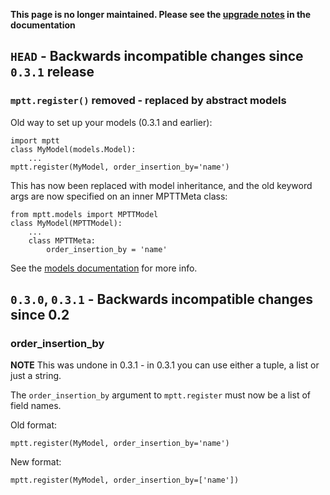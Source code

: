 **This page is no longer maintained. Please see the [upgrade notes](http://django-mptt.github.com/django-mptt/upgrade.html) in the documentation**



## `HEAD` - Backwards incompatible changes since `0.3.1` release ##

### `mptt.register()` removed - replaced by abstract models ###

Old way to set up your models (0.3.1 and earlier):
```
import mptt
class MyModel(models.Model):
    ...
mptt.register(MyModel, order_insertion_by='name')
```

This has now been replaced with model inheritance, and the old keyword args are now specified on an inner MPTTMeta class:

```
from mptt.models import MPTTModel
class MyModel(MPTTModel):
    ...
    class MPTTMeta:
        order_insertion_by = 'name'
```

See the [models documentation](http://django-mptt.github.com/django-mptt/models.html#setting-up-a-django-model-for-mptt) for more info.

## `0.3.0`, `0.3.1` - Backwards incompatible changes since 0.2 ##

### order\_insertion\_by ###

**NOTE** This was undone in 0.3.1 - in 0.3.1 you can use either a tuple, a list or just a string.

The `order_insertion_by` argument to `mptt.register` must now be a list of field names.

Old format:
```
mptt.register(MyModel, order_insertion_by='name')
```

New format:
```
mptt.register(MyModel, order_insertion_by=['name'])
```